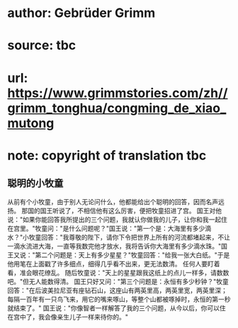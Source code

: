 # author: Gebrüder Grimm
# source: tbc
# url: https://www.grimmstories.com/zh//grimm_tonghua/congming_de_xiao_mutong
# note: copyright of translation tbc

## 聪明的小牧童 

从前有个小牧童，由于别人无论问什么，他都能给出个聪明的回答，因而名声远扬。
那国的国王听说了，不相信他有这么厉害，便把牧童招进了宫。
国王对他说："如果你能回答我所提出的三个问题，我就认你做我的儿子，让你和我一起住在宫里。"牧童问："是什么问题呢？"国王说："第一个是：大海里有多少滴水？"小牧童回答："我尊敬的陛下，请你下令把世界上所有的河流都堵起来，不让一滴水流进大海，一直等我数完他才放水，我将告诉你大海里有多少滴水珠。"国王又说："第二个问题是：天上有多少星星？"牧童回答："给我一张大白纸。"于是他用笔在上面戳了许多细点，细得几乎看不出来，更无法数清。
任何人要盯着看，准会眼花缭乱。
随后牧童说："天上的星星跟我这纸上的点儿一样多，请数数吧。"但无人能数得清。
国王只好又问："第三个问题是：永恒有多少秒钟？"牧童回答："在后波美拉尼亚有座钻石山，这座山有两英里高，两英里宽，两英里深；每隔一百年有一只鸟飞来，用它的嘴来啄山，等整个山都被啄掉时，永恒的第一秒就结束了。"
国王说："你像智者一样解答了我的三个问题，从今以后，你可以住在宫中了，我会像亲生儿子一样来待你的。"
